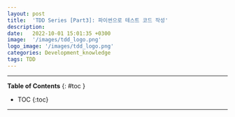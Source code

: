 ```yaml
---
layout: post
title:  'TDD Series [Part3]: 파이썬으로 테스트 코드 작성'
description: 
date:   2022-10-01 15:01:35 +0300
image:  '/images/tdd_logo.png'
logo_image: '/images/tdd_logo.png'
categories: Development_knowledge
tags: TDD
---
```

---
**Table of Contents**
{: #toc }
*  TOC
{:toc}

---
